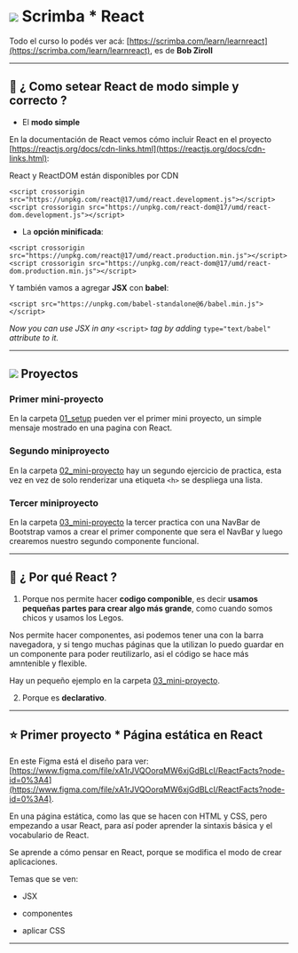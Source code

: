 # <img src="https://img.icons8.com/clouds/100/null/react.png"/> Scrimba * React

Todo el curso lo podés ver acá: [https://scrimba.com/learn/learnreact](https://scrimba.com/learn/learnreact), es de **Bob Ziroll**

---


## :book: ¿ Como setear React de modo simple y correcto ?

- El **modo simple**

En la documentación de React vemos cómo incluir React en el proyecto [https://reactjs.org/docs/cdn-links.html](https://reactjs.org/docs/cdn-links.html):


React y ReactDOM están disponibles por CDN
```
<script crossorigin src="https://unpkg.com/react@17/umd/react.development.js"></script>
<script crossorigin src="https://unpkg.com/react-dom@17/umd/react-dom.development.js"></script>
```


- La **opción minificada**:

```
<script crossorigin src="https://unpkg.com/react@17/umd/react.production.min.js"></script>
<script crossorigin src="https://unpkg.com/react-dom@17/umd/react-dom.production.min.js"></script>
```

Y también vamos a agregar **JSX** con **babel**:

```
<script src="https://unpkg.com/babel-standalone@6/babel.min.js"></script>
```

*Now you can use JSX in any* ```<script>``` *tag by adding* ```type="text/babel"``` *attribute to it.*


---

## <img src="https://img.icons8.com/dusk/50/null/untested.png"/> Proyectos

### Primer mini-proyecto

En la carpeta [01_setup](https://github.com/eugenia1984/react-varios-cursos/tree/main/03_scrimba/01_setup) pueden ver el primer mini proyecto, un simple mensaje mostrado en una pagina con React.

### Segundo miniproyecto

En la carpeta [02_mini-proyecto](https://github.com/eugenia1984/react-varios-cursos/tree/main/03_scrimba/02_mini-proyecto)  hay un segundo ejercicio de practica, esta vez en vez de solo renderizar una etiqueta ```<h>``` se despliega una lista.

### Tercer miniproyecto

En la carpeta [03_mini-proyecto](https://github.com/eugenia1984/react-varios-cursos/tree/main/03_scrimba/03_mini-proyecto) la tercer practica con una NavBar de Bootstrap vamos a crear el primer componente que sera el NavBar y luego crearemos nuestro segundo componente funcional.

---

## :book: ¿ Por qué React ?

1. Porque nos permite hacer **codigo componible**, es decir **usamos pequeñas partes para crear algo más grande**, como cuando somos chicos y usamos los Legos.

Nos permite hacer componentes, asi podemos tener una con la barra navegadora, y si tengo muchas páginas que la utilizan lo puedo guardar en un componente para poder reutilizarlo, asi el código se hace más amntenible y flexible.

Hay un pequeño ejemplo en la carpeta [03_mini-proyecto](https://github.com/eugenia1984/react-varios-cursos/tree/main/03_scrimba/03_mini-proyecto).

2. Porque es **declarativo**.

---

## :star: Primer proyecto * Página estática en React

En este Figma está el diseño para ver: [https://www.figma.com/file/xA1rJVQOorqMW6xjGdBLcI/ReactFacts?node-id=0%3A4](https://www.figma.com/file/xA1rJVQOorqMW6xjGdBLcI/ReactFacts?node-id=0%3A4). 

En una página estática, como las que se hacen con HTML y CSS, pero empezando a usar React, para así poder aprender la sintaxis básica y el vocabulario de React.

Se aprende a cómo pensar en React, porque se modifica el modo de crear aplicaciones.

Temas que se ven:

- JSX

- componentes

- aplicar CSS


---
